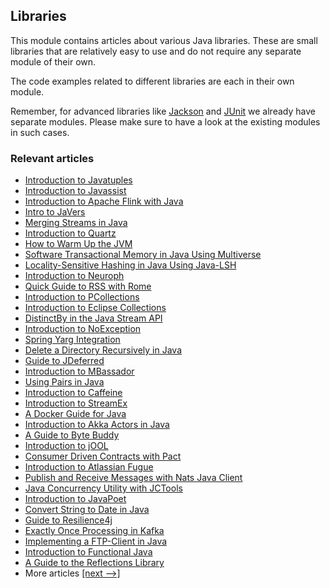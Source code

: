 ## Libraries

This module contains articles about various Java libraries. 
These are small libraries that are relatively easy to use and do not require any separate module of their own.

The code examples related to different libraries are each in their own module.

Remember, for advanced libraries like [Jackson](/jackson) and [JUnit](/testing-modules) we already have separate modules. Please make sure to have a look at the existing modules in such cases.

### Relevant articles

- [Introduction to Javatuples](https://www.baeldung.com/java-tuples)
- [Introduction to Javassist](https://www.baeldung.com/javassist)
- [Introduction to Apache Flink with Java](https://www.baeldung.com/apache-flink)
- [Intro to JaVers](https://www.baeldung.com/javers)
- [Merging Streams in Java](https://www.baeldung.com/java-merge-streams)
- [Introduction to Quartz](https://www.baeldung.com/quartz)
- [How to Warm Up the JVM](https://www.baeldung.com/java-jvm-warmup)
- [Software Transactional Memory in Java Using Multiverse](https://www.baeldung.com/java-multiverse-stm)
- [Locality-Sensitive Hashing in Java Using Java-LSH](https://www.baeldung.com/locality-sensitive-hashing)
- [Introduction to Neuroph](https://www.baeldung.com/neuroph)
- [Quick Guide to RSS with Rome](https://www.baeldung.com/rome-rss)
- [Introduction to PCollections](https://www.baeldung.com/java-pcollections)
- [Introduction to Eclipse Collections](https://www.baeldung.com/eclipse-collections)
- [DistinctBy in the Java Stream API](https://www.baeldung.com/java-streams-distinct-by)
- [Introduction to NoException](https://www.baeldung.com/no-exception)
- [Spring Yarg Integration](https://www.baeldung.com/spring-yarg)
- [Delete a Directory Recursively in Java](https://www.baeldung.com/java-delete-directory)
- [Guide to JDeferred](https://www.baeldung.com/jdeferred)
- [Introduction to MBassador](https://www.baeldung.com/mbassador)
- [Using Pairs in Java](https://www.baeldung.com/java-pairs)
- [Introduction to Caffeine](https://www.baeldung.com/java-caching-caffeine)
- [Introduction to StreamEx](https://www.baeldung.com/streamex)
- [A Docker Guide for Java](https://www.baeldung.com/docker-java-api)
- [Introduction to Akka Actors in Java](https://www.baeldung.com/akka-actors-java)
- [A Guide to Byte Buddy](https://www.baeldung.com/byte-buddy)
- [Introduction to jOOL](https://www.baeldung.com/jool)
- [Consumer Driven Contracts with Pact](https://www.baeldung.com/pact-junit-consumer-driven-contracts)
- [Introduction to Atlassian Fugue](https://www.baeldung.com/java-fugue)
- [Publish and Receive Messages with Nats Java Client](https://www.baeldung.com/nats-java-client)
- [Java Concurrency Utility with JCTools](https://www.baeldung.com/java-concurrency-jc-tools)
- [Introduction to JavaPoet](https://www.baeldung.com/java-poet)
- [Convert String to Date in Java](https://www.baeldung.com/java-string-to-date)
- [Guide to Resilience4j](https://www.baeldung.com/resilience4j)
- [Exactly Once Processing in Kafka](https://www.baeldung.com/kafka-exactly-once)
- [Implementing a FTP-Client in Java](https://www.baeldung.com/java-ftp-client)
- [Introduction to Functional Java](https://www.baeldung.com/java-functional-library)
- [A Guide to the Reflections Library](https://www.baeldung.com/reflections-library)
- More articles [[next -->]](/libraries-2)
